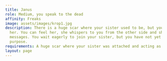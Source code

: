 ```yaml
---
title: Janus
role: Medium, you speak to the dead
affinity: Freaks
image: assets/images/krop1.jpg
description: There is a huge scar where your sister used to be, but you never lost
  her. You can feel her, she whispers to you from the other side and she delivers
  messages. You wait eagerly to join your sister, but you have not yet fulfilled your
  purpose.
requirements: A huge scar where your sister was attached and acting as a medium
layout: page
---
```


